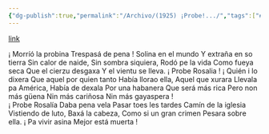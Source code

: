 ```yaml
---
{"dg-publish":true,"permalink":"/Archivo/(1925) ¡Probe!.../","tags":["#Siglo_20","central","a1925","Isidro_Díez_de_la_Torre","escrito","Gijón","poema"]}
---
```


[link](https://asturies.com/sites/default/files/escritores/probe.txt)

¡ Morríó la probina 
Trespasá de pena ! 
Solina en el mundo 
Y extraña en so tierra 
Sin calor de naide, 
Sin sombra siquiera, 
Rodó pe la vida 
Como fueya seca 
Que el cierzu desgaxa 
Y el vientu se lleva.
¡ Probe Rosalia ! 
¡ Quién i lo dixera 
Que aquel por quien tanto 
Había llorao ella, 
Aquel que xurara 
Llevala pa América, 
Había de dexala
Por una habanera 
Que será más rica 
Pero non más güena 
Nin más cariñosa
Nin más gayaspera !  
¡ Probe Rosalía 
Daba pena vela 
Pasar toes les tardes 
Camín de la iglesia 
Vistiendo de luto, 
Baxá la cabeza, 
Como si un gran crimen 
Pesara sobre ella. 
¡ Pa vivir asina 
Mejor está muerta !